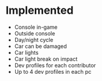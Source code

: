 # Implemented

- Console in-game
- Outside console
- Day/night cycle
- Car can be damaged
- Car lights
- Car light break on impact
- Dev profiles for each contributor
- Up to 4 dev profiles in each pc